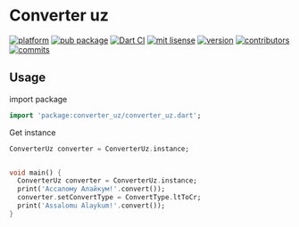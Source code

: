 
# Converter uz

[![platform](https://img.shields.io/badge/Platform-Dart-02569B?logo=dart)](https://dart.dev)
[![pub package](https://img.shields.io/pub/v/converter_uz.svg)](https://pub.dev/packages/converter_uz)
[![Dart CI](https://github.com/MirrikhSoftware/converter-uz/actions/workflows/test_package.yaml/badge.svg)](https://github.com/MirrikhSoftware/converter-uz/actions/workflows/test_package.yaml)
[![mit lisense](https://img.shields.io/github/license/aagarwal1012/animated-text-kit?color=red)](https://opensource.org/licenses/MIT)
[![version](https://img.shields.io/badge/version-1.0.1-blue)](https://github.com/MirrikhSoftware/converter_uz)
[![contributors](https://img.shields.io/github/contributors/MirrikhSoftware/converter-uz)](https://github.com/MirrikhSoftware/converter-uz/contributors)
[![commits](https://img.shields.io/github/commit-activity/m/MirrikhSoftware/converter-uz)](https://github.com/MirrikhSoftware/converter-uz/pulse)

## Usage

import package

```dart
import 'package:converter_uz/converter_uz.dart';
```

Get instance

```dart
ConverterUz converter = ConverterUz.instance;


void main() {
  ConverterUz converter = ConverterUz.instance;
  print('Ассалому Алайкум!'.convert());
  converter.setConvertType = ConvertType.ltToCr;
  print('Assalomu Alaykum!'.convert());
}

```

